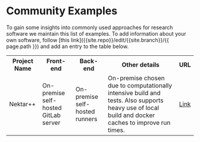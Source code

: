 # Community Examples

To gain some insights into commonly used approaches for research software we
maintain this list of examples. To add information about your own software,
follow [this link]({{site.repo}}/edit/{{site.branch}}/{{ page.path }}) and add
an entry to the table below.

<!-- Markdown tables are too unwieldy for the amount of text here so use HTML
instead -->

<table>
  <tr>
    <th>Project Name</th>
    <th>Front-end</th>
    <th>Back-end</th>
    <th>Other details</th>
    <th>URL</th>
  </tr>
  <tr>
    <td>Nektar++</td>
    <td>On-premise self-hosted GitLab server</td>
    <td>On-premise self-hosted runners</td>
    <td>On-premise chosen due to computationally intensive build and tests. Also
        supports heavy use of local build and docker caches to improve run
        times. 
    </td>
    <td>
	  <a href="https://gitlab.nektar.info/nektar/nektar/-/pipelines">Link</a>
	</td>
  </tr>
</table>

